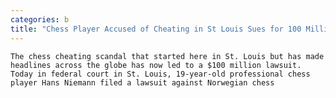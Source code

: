 ```yaml
---
categories: b
title: "Chess Player Accused of Cheating in St Louis Sues for 100 Million"
---
```


      
      

      
       
    The chess cheating scandal that started here in St. Louis but has made headlines across the globe has now led to a $100 million lawsuit. Today in federal court in St. Louis, 19-year-old professional chess player Hans Niemann filed a lawsuit against Norwegian chess 